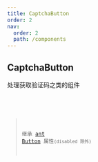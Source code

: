 ```yaml
---
title: CaptchaButton
order: 2
nav:
  order: 2
  path: /components
---
```


## CaptchaButton

处理获取验证码之类的组件

<code src='./demos/demo1.tsx'>
<API></API>

> 继承 [ant Button](https://ant.design/components/button-cn/) 属性`(disabled 除外)`
